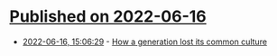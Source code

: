 # [Published on 2022-06-16](index.md)

* [2022-06-16, 15:06:29](https://news.ycombinator.com/item?id=31766909) - [How a generation lost its common culture](https://www.mindingthecampus.org/2016/02/02/how-a-generation-lost-its-common-culture/)
